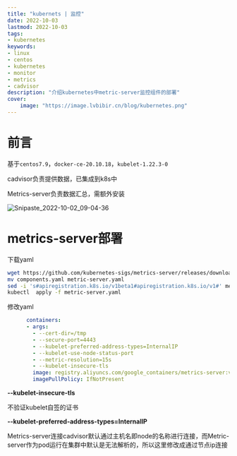 ```yaml
---
title: "kubernets | 监控" 
date: 2022-10-03
lastmod: 2022-10-03
tags: 
- kubernetes
keywords:
- linux
- centos
- kubernetes
- monitor
- metrics
- cadvisor
description: "介绍kubernetes中metric-server监控组件的部署" 
cover:
    image: "https://image.lvbibir.cn/blog/kubernetes.png" 
---
```

# 前言

基于`centos7.9`，`docker-ce-20.10.18`，`kubelet-1.22.3-0`

cadvisor负责提供数据，已集成到k8s中

Metrics-server负责数据汇总，需额外安装

![Snipaste_2022-10-02_09-04-36](https://image.lvbibir.cn/blog/Snipaste_2022-10-02_09-04-36.png)

# metrics-server部署

下载yaml

```bash
wget https://github.com/kubernetes-sigs/metrics-server/releases/download/v0.5.2/components.yaml --no-check-certificate
mv components.yaml metric-server.yaml
sed -i 's#apiregistration.k8s.io/v1beta1#apiregistration.k8s.io/v1#' metric-server.yaml
kubectl  apply -f metric-server.yaml
```

修改yaml

```yaml
      containers:
      - args:
        - --cert-dir=/tmp
        - --secure-port=4443
        - --kubelet-preferred-address-types=InternalIP
        - --kubelet-use-node-status-port
        - --metric-resolution=15s
        - --kubelet-insecure-tls
        image: registry.aliyuncs.com/google_containers/metrics-server:v0.5.2
        imagePullPolicy: IfNotPresent
```

**--kubelet-insecure-tls**

不验证kubelet自签的证书

**--kubelet-preferred-address-types=InternalIP**

Metrics-server连接cadvisor默认通过主机名即node的名称进行连接，而Metric-server作为pod运行在集群中默认是无法解析的，所以这里修改成通过节点ip连接